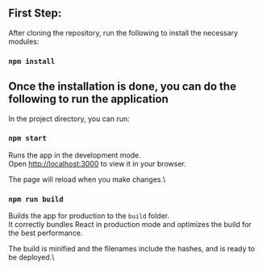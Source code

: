 ## First Step:
After cloning the repository, run the following to install the necessary modules:

### `npm install`

## Once the installation is done, you can do the following to run the application

In the project directory, you can run:

### `npm start`

Runs the app in the development mode.\
Open [http://localhost:3000](http://localhost:3000) to view it in your browser.

The page will reload when you make changes.\

### `npm run build`

Builds the app for production to the `build` folder.\
It correctly bundles React in production mode and optimizes the build for the best performance.

The build is minified and the filenames include the hashes, and is ready to be deployed.\
